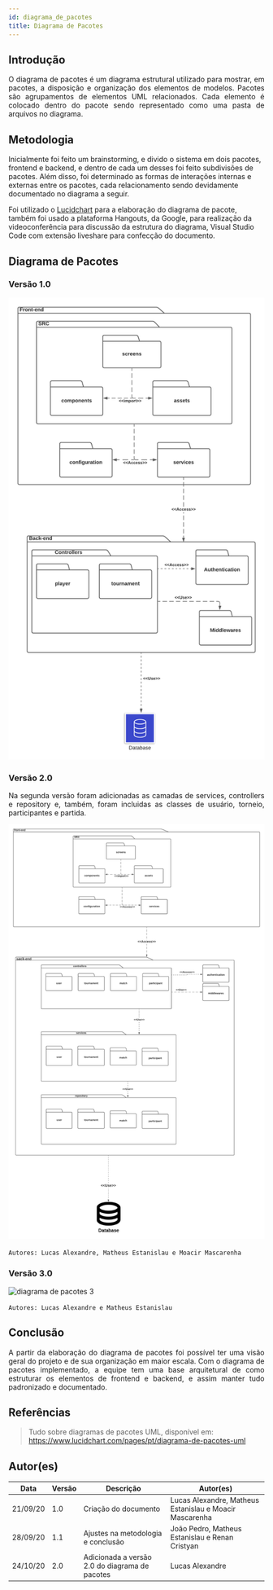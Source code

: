 ```yaml
---
id: diagrama_de_pacotes
title: Diagrama de Pacotes
---
```



## Introdução

<p align = "justify">
O diagrama de pacotes é um diagrama estrutural utilizado para mostrar, em pacotes, a disposição e organização dos elementos de modelos. Pacotes são agrupamentos de elementos UML relacionados. Cada elemento é colocado dentro do pacote sendo representado como uma pasta de arquivos no diagrama.

</p>

## Metodologia

Inicialmente foi feito um brainstorming, e divido o sistema em dois pacotes, frontend e backend, e dentro de cada um desses foi feito subdivisões de pacotes. Além disso, foi determinado as formas de interações internas e externas entre os pacotes, cada relacionamento sendo devidamente documentado no diagrama a seguir.

Foi utilizado o [Lucidchart](http://lucidchart.com/) para a elaboração do diagrama de pacote, também foi usado a plataforma Hangouts, da Google, para realização da videoconferência para discussão da estrutura do diagrama, Visual Studio Code com extensão liveshare para confecção do documento.

## Diagrama de Pacotes

### Versão 1.0

![![diagrama de pacotes](../assets/Diagrama_pacotes/Diagrama_de_pacote.png)](../assets/Diagrama_pacotes/Diagrama_de_pacote.png)

### Versão 2.0 
<p align = "justify">
Na segunda versão foram adicionadas as camadas de services, controllers e repository e, também, foram incluidas as classes de usuário, torneio, participantes e partida. 

</p>

![![diagrama de pacotes 2](../assets/Diagrama_pacotes/Diagrama_de_pacote2.png)](../assets/Diagrama_pacotes/Diagrama_de_pacote2.png)

```Autores: Lucas Alexandre, Matheus Estanislau e Moacir Mascarenha ```

### Versão 3.0 

![![diagrama de pacotes 3](../assets/Diagrama_pacotes/Diagrama_de_pacote3.png)](../assets/Diagrama_pacotes/Diagrama_de_pacote3.png)

```Autores: Lucas Alexandre e Matheus Estanislau```

## Conclusão

<p align = "justify">
A partir da elaboração do diagrama de pacotes foi possível ter uma visão geral do projeto e de sua organização em maior escala. Com o diagrama de pacotes implementado, a equipe tem uma base arquitetural de como estruturar os elementos de frontend e backend, e assim manter tudo padronizado e documentado.
</p>

## Referências

> Tudo sobre diagramas de pacotes UML, disponível em: https://www.lucidchart.com/pages/pt/diagrama-de-pacotes-uml

## Autor(es)

| Data | Versão | Descrição | Autor(es) |
| -- | -- | -- | -- |
| 21/09/20 | 1.0 | Criação do documento | Lucas Alexandre, Matheus Estanislau e Moacir Mascarenha | 
| 28/09/20 | 1.1 | Ajustes na metodologia e conclusão | João Pedro, Matheus Estanislau e Renan Cristyan | 
|24/10/20| 2.0 | Adicionada a versão 2.0 do diagrama de pacotes| Lucas Alexandre|
